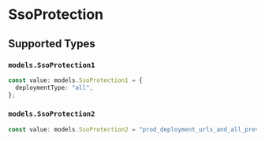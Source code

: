 # SsoProtection


## Supported Types

### `models.SsoProtection1`

```typescript
const value: models.SsoProtection1 = {
  deploymentType: "all",
};
```

### `models.SsoProtection2`

```typescript
const value: models.SsoProtection2 = "prod_deployment_urls_and_all_previews";
```

